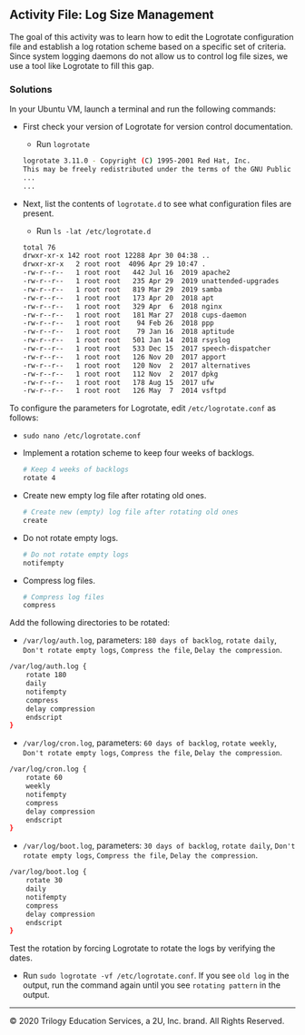 ## Activity File: Log Size Management

The goal of this activity was to learn how to edit the Logrotate configuration file and establish a log rotation scheme based on a specific set of criteria. Since system logging daemons do not allow us to control log file sizes, we use a tool like Logrotate to fill this gap.

### Solutions

In your Ubuntu VM, launch a terminal and run the following commands:

- First check your version of Logrotate for version control documentation.

  - Run `logrotate`

  ```bash
  logrotate 3.11.0 - Copyright (C) 1995-2001 Red Hat, Inc.
  This may be freely redistributed under the terms of the GNU Public License
  ...
  ...
  ```

-	Next, list the contents of `logrotate.d` to see what configuration files are present.
    
    - Run  `ls -lat /etc/logrotate.d`

    ```bash
    total 76
    drwxr-xr-x 142 root root 12288 Apr 30 04:38 ..
    drwxr-xr-x   2 root root  4096 Apr 29 10:47 .
    -rw-r--r--   1 root root   442 Jul 16  2019 apache2
    -rw-r--r--   1 root root   235 Apr 29  2019 unattended-upgrades
    -rw-r--r--   1 root root   819 Mar 29  2019 samba
    -rw-r--r--   1 root root   173 Apr 20  2018 apt
    -rw-r--r--   1 root root   329 Apr  6  2018 nginx
    -rw-r--r--   1 root root   181 Mar 27  2018 cups-daemon
    -rw-r--r--   1 root root    94 Feb 26  2018 ppp
    -rw-r--r--   1 root root    79 Jan 16  2018 aptitude
    -rw-r--r--   1 root root   501 Jan 14  2018 rsyslog
    -rw-r--r--   1 root root   533 Dec 15  2017 speech-dispatcher
    -rw-r--r--   1 root root   126 Nov 20  2017 apport
    -rw-r--r--   1 root root   120 Nov  2  2017 alternatives
    -rw-r--r--   1 root root   112 Nov  2  2017 dpkg
    -rw-r--r--   1 root root   178 Aug 15  2017 ufw
    -rw-r--r--   1 root root   126 May  7  2014 vsftpd
    ```

To configure the parameters for Logrotate, edit `/etc/logrotate.conf` as follows:

- `sudo nano /etc/logrotate.conf`

-	Implement a rotation scheme to keep four weeks of backlogs.

    ```bash
    # Keep 4 weeks of backlogs
    rotate 4
    ```

-	Create new empty log file after rotating old ones.

    ```bash
    # Create new (empty) log file after rotating old ones
    create
    ```

-	Do not rotate empty logs.

    ```bash
    # Do not rotate empty logs
    notifempty
    ```

-	Compress log files.

    ```bash
    # Compress log files
    compress
    ```

Add the following directories to be rotated:

  - `/var/log/auth.log`, parameters: `180 days of backlog`, `rotate daily`, `Don't rotate empty logs`, `Compress the file`, `Delay the compression`.

```bash
/var/log/auth.log {
    rotate 180
    daily
    notifempty
    compress
    delay compression
    endscript
}
```
  - `/var/log/cron.log`, parameters: `60 days of backlog`, `rotate weekly`, `Don't rotate empty logs`, `Compress the file`, `Delay the compression`.

```bash
/var/log/cron.log {
    rotate 60
    weekly
    notifempty
    compress
    delay compression
    endscript
}
```

  - `/var/log/boot.log`, parameters: `30 days of backlog`, `rotate daily`, `Don't rotate empty logs`, `Compress the file`, `Delay the compression`.

```bash
/var/log/boot.log {
    rotate 30
    daily
    notifempty
    compress
    delay compression
    endscript
}
```

Test the rotation by forcing Logrotate to rotate the logs by verifying the dates.

- Run `sudo logrotate -vf /etc/logrotate.conf`. If you see `old log` in the output, run the command again until you see `rotating pattern` in the output.

---
© 2020 Trilogy Education Services, a 2U, Inc. brand. All Rights Reserved.  